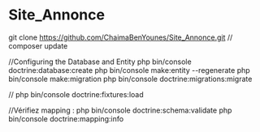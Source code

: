 # Site_Annonce
git clone https://github.com/ChaimaBenYounes/Site_Annonce.git
// 
composer update

//Configuring the Database and Entity
php bin/console doctrine:database:create
php bin/console make:entity --regenerate
php bin/console make:migration
php bin/console doctrine:migrations:migrate

//
php bin/console doctrine:fixtures:load

//Vérifiez  mapping :
php bin/console doctrine:schema:validate
php bin/console doctrine:mapping:info
